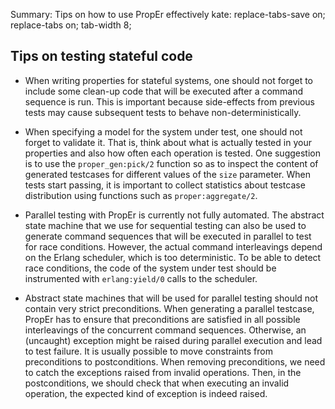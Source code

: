 Summary: Tips on how to use PropEr effectively
kate: replace-tabs-save on; replace-tabs on; tab-width 8;

Tips on testing stateful code
------------------------------

* When writing properties for stateful systems, one should not forget to include
  some clean-up code that will be executed after a command sequence is run.
  This is important because side-effects from previous tests may cause
  subsequent tests to behave non-deterministically.

* When specifying a model for the system under test, one should not forget to
  validate it. That is, think about what is actually tested in your properties
  and also how often each operation is tested. One suggestion is to use the
  `proper_gen:pick/2` function so as to inspect the content of generated
  testcases for different values of the `size` parameter. When tests start
  passing, it is important to collect statistics about testcase distribution
  using functions such as `proper:aggregate/2`.

* Parallel testing with PropEr is currently not fully automated. The abstract
  state machine that we use for sequential testing can also be used to
  generate command sequences that will be executed in parallel to test for
  race conditions. However, the actual command interleavings depend on the
  Erlang scheduler, which is too deterministic. To be able to detect race
  conditions, the code of the system under test should be instrumented with
  `erlang:yield/0` calls to the scheduler.

* Abstract state machines that will be used for parallel testing should not
  contain very strict preconditions. When generating a parallel testcase, PropEr
  has to ensure that preconditions are satisfied in all possible interleavings
  of the concurrent command sequences. Otherwise, an (uncaught) exception might
  be raised during parallel execution and lead to test failure. It is usually
  possible to move constraints from preconditions to postconditions. When
  removing preconditions, we need to catch the exceptions raised from invalid
  operations. Then, in the postconditions, we should check that when executing
  an invalid operation, the expected kind of exception is indeed raised.
